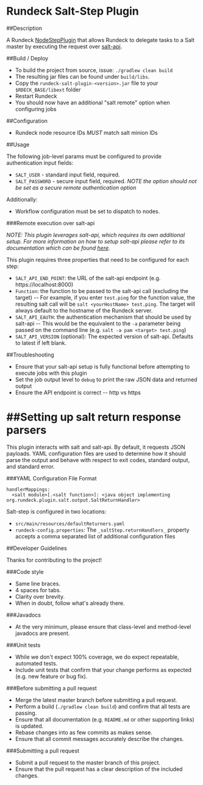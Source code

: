 Rundeck Salt-Step Plugin
=========================

##Description

A Rundeck <a href="http://rundeck.org/docs/developer/workflow-step-plugin-development.html#workflow-node-step-plugin">NodeStepPlugin</a> that allows Rundeck to delegate tasks to a Salt master by executing the request over <a href="https://github.com/saltstack/salt-api">salt-api</a>.

##Build / Deploy

- To build the project from source, issue: `./gradlew clean build`
- The resulting jar files can be found under `build/libs`. 
- Copy the `rundeck-salt-plugin-<version>.jar` file to your `$RDECK_BASE/libext` folder
- Restart Rundeck
- You should now have an additional "salt remote" option when configuring jobs

##Configuration

- Rundeck node resource IDs *MUST* match salt minion IDs

##Usage

The following job-level params must be configured to provide authentication input fields:

- `SALT_USER` - standard input field, required.
- `SALT_PASSWORD` - secure input field, required. *NOTE the option should *not* be set as a secure remote authentication option*

Additionally:
- Workflow configuration must be set to dispatch to nodes.

###Remote execution over salt-api

*NOTE: This plugin leverages salt-api, which requires its own additional setup. For more information on how to setup salt-api please refer to its documentation which can be found <a href="http://salt-api.readthedocs.org/en/latest/">here</a>.* 

This plugin requires three properties that need to be configured for each step:

- `SALT_API_END_POINT`: the URL of the salt-api endpoint (e.g. https://localhost:8000)
- `Function`: the function to be passed to the salt-api call (excluding the target) 
-- For example, if you enter `test.ping` for the function value, the resulting salt call will be `salt <​yourHostName>​ test.ping`. The target will always default to the hostname of the Rundeck server. 
- `SALT_API_EAUTH`: the authenticati​on mechanism that should be used by salt-api
-- This would be the equivalent to the `-a` parameter being passed on the command line 	(e.g. `salt -a pam <target> test.ping`)
- `SALT_API_VERSION` (optional): The expected version of salt-api. Defaults to latest if left blank.


##Troubleshooting

- Ensure that your salt-api setup is fully functional before attempting to execute jobs with this plugin
- Set the job output level to `debug` to print the raw JSON data and returned output
- Ensure the API endpoint is correct
-- http vs https

##Setting up salt return response parsers
===================
This plugin interacts with salt and salt-api. By default, it requests JSON payloads. YAML configuratio​n files are used to determine how it should parse the output and behave with respect to exit codes, standard output, and standard error.

###YAML Configuration File Format
```
handlerMappings:
  <salt module>[.<salt function>]: <java object implementing org.rundeck.plugin.salt.output.SaltReturnHandler>
```

Salt-step is configured in two locations:
* ```src/main/resources/defaultReturners.yaml```
* `​rundeck-​config.​properties`: The `_saltStep.​return​Handlers_` property accepts a comma separated list of additional configuratio​n files

##Developer Guidelines

Thanks for contributing to the project!

###Code style
* Same line braces.
* 4 spaces for tabs.
* Clarity over brevity.
* When in doubt, follow what's already there.

###Javadocs
* At the very minimum, please ensure that class-level and method-level javadocs are present.

###Unit tests
* While we don't expect 100% coverage, we do expect repeatable, automated tests.
* Include unit tests that confirm that your change performs as expected (e.g. new feature or bug fix).

###Before submitting a pull request
* Merge the latest master branch before submitting a pull request.
* Perform a build (`./gradlew clean build`) and confirm that all tests are passing.
* Ensure that all documentation (e.g. `README.md` or other supporting links) is updated.
* Rebase changes into as few commits as makes sense.
* Ensure that all commit messages accurately describe the changes.

###​Submitting a pull request
* Submit a pull request to the master branch of this project.
* Ensure that the pull request has a clear description of the included changes.

